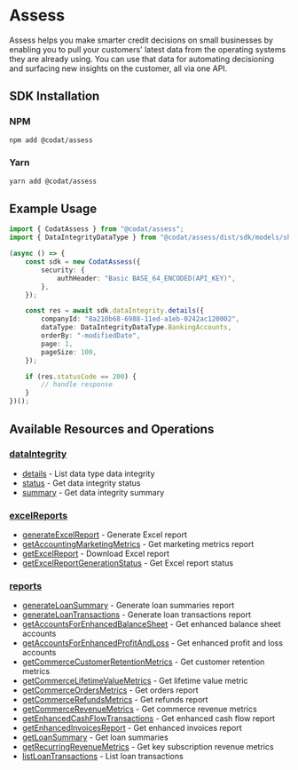 # Assess

<!-- Start Codat Library Description -->
﻿Assess helps you make smarter credit decisions on small businesses by enabling you to pull your customers' latest data from the operating systems they are already using.
You can use that data for automating decisioning and surfacing new insights on the customer, all via one API.
<!-- End Codat Library Description -->

<!-- Start SDK Installation -->
## SDK Installation

### NPM

```bash
npm add @codat/assess
```

### Yarn

```bash
yarn add @codat/assess
```
<!-- End SDK Installation -->

## Example Usage
<!-- Start SDK Example Usage -->
```typescript
import { CodatAssess } from "@codat/assess";
import { DataIntegrityDataType } from "@codat/assess/dist/sdk/models/shared";

(async () => {
    const sdk = new CodatAssess({
        security: {
            authHeader: "Basic BASE_64_ENCODED(API_KEY)",
        },
    });

    const res = await sdk.dataIntegrity.details({
        companyId: "8a210b68-6988-11ed-a1eb-0242ac120002",
        dataType: DataIntegrityDataType.BankingAccounts,
        orderBy: "-modifiedDate",
        page: 1,
        pageSize: 100,
    });

    if (res.statusCode == 200) {
        // handle response
    }
})();

```
<!-- End SDK Example Usage -->

<!-- Start SDK Available Operations -->
## Available Resources and Operations


### [dataIntegrity](docs/sdks/dataintegrity/README.md)

* [details](docs/sdks/dataintegrity/README.md#details) - List data type data integrity
* [status](docs/sdks/dataintegrity/README.md#status) - Get data integrity status
* [summary](docs/sdks/dataintegrity/README.md#summary) - Get data integrity summary

### [excelReports](docs/sdks/excelreports/README.md)

* [generateExcelReport](docs/sdks/excelreports/README.md#generateexcelreport) - Generate Excel report
* [getAccountingMarketingMetrics](docs/sdks/excelreports/README.md#getaccountingmarketingmetrics) - Get marketing metrics report
* [getExcelReport](docs/sdks/excelreports/README.md#getexcelreport) - Download Excel report
* [getExcelReportGenerationStatus](docs/sdks/excelreports/README.md#getexcelreportgenerationstatus) - Get Excel report status

### [reports](docs/sdks/reports/README.md)

* [generateLoanSummary](docs/sdks/reports/README.md#generateloansummary) - Generate loan summaries report
* [generateLoanTransactions](docs/sdks/reports/README.md#generateloantransactions) - Generate loan transactions report
* [getAccountsForEnhancedBalanceSheet](docs/sdks/reports/README.md#getaccountsforenhancedbalancesheet) - Get enhanced balance sheet accounts
* [getAccountsForEnhancedProfitAndLoss](docs/sdks/reports/README.md#getaccountsforenhancedprofitandloss) - Get enhanced profit and loss accounts
* [getCommerceCustomerRetentionMetrics](docs/sdks/reports/README.md#getcommercecustomerretentionmetrics) - Get customer retention metrics
* [getCommerceLifetimeValueMetrics](docs/sdks/reports/README.md#getcommercelifetimevaluemetrics) - Get lifetime value metric
* [getCommerceOrdersMetrics](docs/sdks/reports/README.md#getcommerceordersmetrics) - Get orders report
* [getCommerceRefundsMetrics](docs/sdks/reports/README.md#getcommercerefundsmetrics) - Get refunds report
* [getCommerceRevenueMetrics](docs/sdks/reports/README.md#getcommercerevenuemetrics) - Get commerce revenue metrics
* [getEnhancedCashFlowTransactions](docs/sdks/reports/README.md#getenhancedcashflowtransactions) - Get enhanced cash flow report
* [getEnhancedInvoicesReport](docs/sdks/reports/README.md#getenhancedinvoicesreport) - Get enhanced invoices report
* [getLoanSummary](docs/sdks/reports/README.md#getloansummary) - Get loan summaries
* [getRecurringRevenueMetrics](docs/sdks/reports/README.md#getrecurringrevenuemetrics) - Get key subscription revenue metrics
* [listLoanTransactions](docs/sdks/reports/README.md#listloantransactions) - List loan transactions